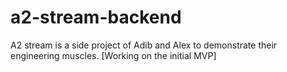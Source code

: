 # a2-stream-backend
A2 stream is a side project of Adib and Alex to demonstrate their engineering muscles. [Working on the initial MVP]
